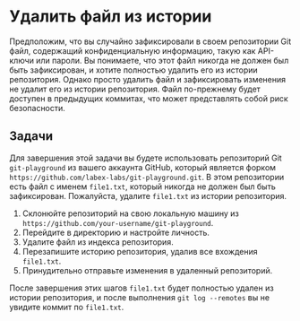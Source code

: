 # Удалить файл из истории

Предположим, что вы случайно зафиксировали в своем репозитории Git файл, содержащий конфиденциальную информацию, такую как API-ключи или пароли. Вы понимаете, что этот файл никогда не должен был быть зафиксирован, и хотите полностью удалить его из истории репозитория. Однако просто удалить файл и зафиксировать изменения не удалит его из истории репозитория. Файл по-прежнему будет доступен в предыдущих коммитах, что может представлять собой риск безопасности.

## Задачи

Для завершения этой задачи вы будете использовать репозиторий Git `git-playground` из вашего аккаунта GitHub, который является форком `https://github.com/labex-labs/git-playground.git`. В этом репозитории есть файл с именем `file1.txt`, который никогда не должен был быть зафиксирован. Пожалуйста, удалите `file1.txt` из истории репозитория.

1. Склонюйте репозиторий на свою локальную машину из `https://github.com/your-username/git-playground`.
2. Перейдите в директорию и настройте личность.
3. Удалите файл из индекса репозитория.
4. Перезапишите историю репозитория, удалив все вхождения `file1.txt`.
5. Принудительно отправьте изменения в удаленный репозиторий.

После завершения этих шагов `file1.txt` будет полностью удален из истории репозитория, и после выполнения `git log --remotes` вы не увидите коммит по `file1.txt`.
